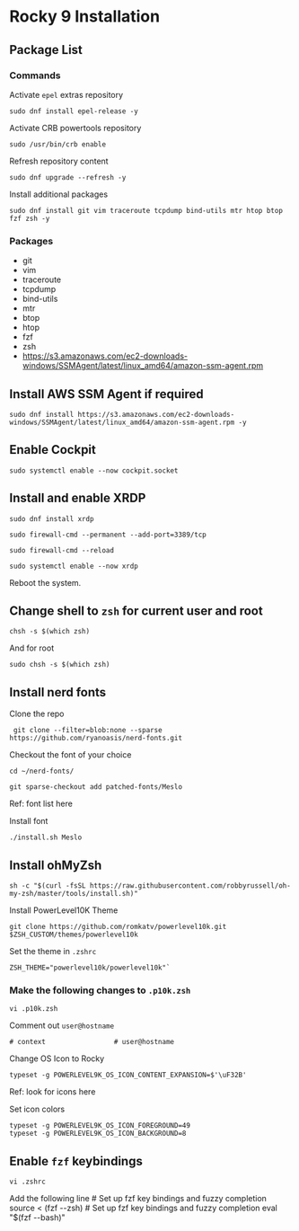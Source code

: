 # Rocky 9 Installation

## Package List

### Commands

Activate `epel` extras repository
```Shell
sudo dnf install epel-release -y
```
Activate CRB powertools repository
```Shell
sudo /usr/bin/crb enable
```
Refresh repository content
```Shell
sudo dnf upgrade --refresh -y
```
Install additional packages
```Shell
sudo dnf install git vim traceroute tcpdump bind-utils mtr htop btop fzf zsh -y
```
### Packages
* git
* vim
* traceroute
* tcpdump
* bind-utils
* mtr
* btop
* htop
* fzf
* zsh
* https://s3.amazonaws.com/ec2-downloads-windows/SSMAgent/latest/linux_amd64/amazon-ssm-agent.rpm

## Install AWS SSM Agent if required
```Shell
sudo dnf install https://s3.amazonaws.com/ec2-downloads-windows/SSMAgent/latest/linux_amd64/amazon-ssm-agent.rpm -y
```

## Enable Cockpit
```Shell
sudo systemctl enable --now cockpit.socket
```

## Install and enable XRDP
```Shell
sudo dnf install xrdp
```
```Shell
sudo firewall-cmd --permanent --add-port=3389/tcp
```
```Shell
sudo firewall-cmd --reload
```
```Shell
sudo systemctl enable --now xrdp
```
Reboot the system.

## Change shell to `zsh` for current user and root
```Shell
chsh -s $(which zsh)
```
And for root
```Shell
sudo chsh -s $(which zsh)
```
## Install nerd fonts
Clone the repo
```Shell
 git clone --filter=blob:none --sparse https://github.com/ryanoasis/nerd-fonts.git
```
Checkout the font of your choice
```Shell
cd ~/nerd-fonts/
```
```Shell
git sparse-checkout add patched-fonts/Meslo
```
Ref: font list here [](https://github.com/ryanoasis/nerd-fonts/tree/master/patched-fonts)

Install font
```Shell
./install.sh Meslo
```
## Install ohMyZsh
```Shell
sh -c "$(curl -fsSL https://raw.githubusercontent.com/robbyrussell/oh-my-zsh/master/tools/install.sh)"
```
Install PowerLevel10K Theme
```Shell
git clone https://github.com/romkatv/powerlevel10k.git $ZSH_CUSTOM/themes/powerlevel10k
```
Set the theme in `.zshrc`
```Shell
ZSH_THEME="powerlevel10k/powerlevel10k"`
```
### Make the following changes to `.p10k.zsh`
```Shell
vi .p10k.zsh
```
Comment out `user@hostname`
```Shell
# context                 # user@hostname
```
Change OS Icon to Rocky
```Shell
typeset -g POWERLEVEL9K_OS_ICON_CONTENT_EXPANSION=$'\uF32B'
```
Ref: look for icons here [](https://www.nerdfonts.com/cheat-sheet)

Set icon colors
```Shell
typeset -g POWERLEVEL9K_OS_ICON_FOREGROUND=49
typeset -g POWERLEVEL9K_OS_ICON_BACKGROUND=8
```

## Enable `fzf` keybindings
```Shell
vi .zshrc
```
Add the following line
<tabs>
    <tab title="zsh">
        <code-block lang="bash">
            # Set up fzf key bindings and fuzzy completion
            source &lt; (fzf --zsh)
        </code-block>
    </tab>
    <tab title="bash">
        <code-block lang="bash">
            # Set up fzf key bindings and fuzzy completion
            eval "$(fzf --bash)"
        </code-block>
    </tab>  
</tabs>
